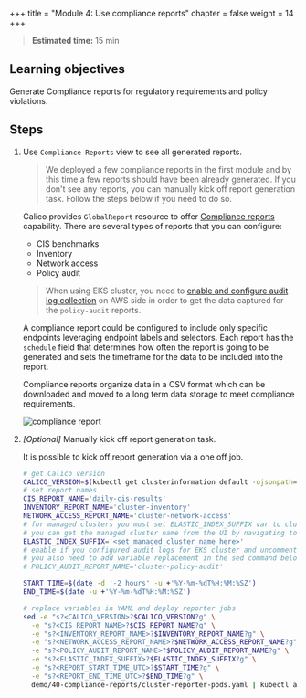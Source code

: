 +++
title = "Module 4: Use compliance reports"
chapter = false
weight = 14
+++

>**Estimated time:** 15 min

## Learning objectives

Generate Compliance reports for regulatory requirements and policy violations.

## Steps

1. Use `Compliance Reports` view to see all generated reports.

    >We deployed a few compliance reports in the first module and by this time a few reports should have been already generated. If you don't see any reports, you can manually kick off report generation task. Follow the steps below if you need to do so.

    Calico provides `GlobalReport` resource to offer [Compliance reports](https://docs.tigera.io/compliance/compliance-reports/) capability. There are several types of reports that you can configure:

    - CIS benchmarks
    - Inventory
    - Network access
    - Policy audit

    >When using EKS cluster, you need to [enable and configure audit log collection](https://docs.tigera.io/compliance/compliance-reports/compliance-managed-cloud#enable-audit-logs-in-eks) on AWS side in order to get the data captured for the `policy-audit` reports.

    A compliance report could be configured to include only specific endpoints leveraging endpoint labels and selectors. Each report has the `schedule` field that determines how often the report is going to be generated and sets the timeframe for the data to be included into the report.

    Compliance reports organize data in a CSV format which can be downloaded and moved to a long term data storage to meet compliance requirements.

    ![compliance report](/images/compliance-report.png)

2. *[Optional]* Manually kick off report generation task.

    It is possible to kick off report generation via a one off job.

    ```bash
    # get Calico version
    CALICO_VERSION=$(kubectl get clusterinformation default -ojsonpath='{.spec.cnxVersion}')
    # set report names
    CIS_REPORT_NAME='daily-cis-results'
    INVENTORY_REPORT_NAME='cluster-inventory'
    NETWORK_ACCESS_REPORT_NAME='cluster-network-access'
    # for managed clusters you must set ELASTIC_INDEX_SUFFIX var to cluster name in the reporter pod template YAML
    # you can get the managed cluster name from the UI by navigating to Managed Clusters view
    ELASTIC_INDEX_SUFFIX='<set_managed_cluster_name_here>'    
    # enable if you configured audit logs for EKS cluster and uncommented policy audit reporter job
    # you also need to add variable replacement in the sed command below
    # POLICY_AUDIT_REPORT_NAME='cluster-policy-audit'

    START_TIME=$(date -d '-2 hours' -u +'%Y-%m-%dT%H:%M:%SZ')
    END_TIME=$(date -u +'%Y-%m-%dT%H:%M:%SZ')
    
    # replace variables in YAML and deploy reporter jobs
    sed -e "s?<CALICO_VERSION>?$CALICO_VERSION?g" \
      -e "s?<CIS_REPORT_NAME>?$CIS_REPORT_NAME?g" \
      -e "s?<INVENTORY_REPORT_NAME>?$INVENTORY_REPORT_NAME?g" \
      -e "s?<NETWORK_ACCESS_REPORT_NAME>?$NETWORK_ACCESS_REPORT_NAME?g" \
      -e "s?<POLICY_AUDIT_REPORT_NAME>?$POLICY_AUDIT_REPORT_NAME?g" \
      -e "s?<ELASTIC_INDEX_SUFFIX>?$ELASTIC_INDEX_SUFFIX?g" \
      -e "s?<REPORT_START_TIME_UTC>?$START_TIME?g" \
      -e "s?<REPORT_END_TIME_UTC>?$END_TIME?g" \
      demo/40-compliance-reports/cluster-reporter-pods.yaml | kubectl apply -f -
    ```
